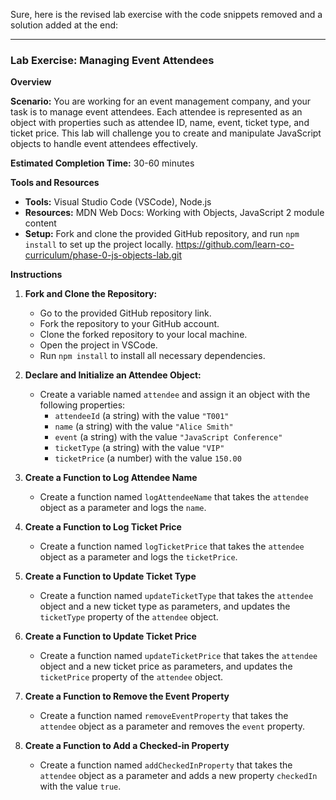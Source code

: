 Sure, here is the revised lab exercise with the code snippets removed and a solution added at the end:

---

### Lab Exercise: Managing Event Attendees

**Overview**

**Scenario:** You are working for an event management company, and your task is to manage event attendees. Each attendee is represented as an object with properties such as attendee ID, name, event, ticket type, and ticket price. This lab will challenge you to create and manipulate JavaScript objects to handle event attendees effectively.

**Estimated Completion Time:** 30-60 minutes

**Tools and Resources**
- **Tools:** Visual Studio Code (VSCode), Node.js
- **Resources:** MDN Web Docs: Working with Objects, JavaScript 2 module content
- **Setup:** Fork and clone the provided GitHub repository, and run `npm install` to set up the project locally. https://github.com/learn-co-curriculum/phase-0-js-objects-lab.git

**Instructions**

1. **Fork and Clone the Repository:**
   - Go to the provided GitHub repository link.
   - Fork the repository to your GitHub account.
   - Clone the forked repository to your local machine.
   - Open the project in VSCode.
   - Run `npm install` to install all necessary dependencies.

2. **Declare and Initialize an Attendee Object:**
   - Create a variable named `attendee` and assign it an object with the following properties:
     - `attendeeId` (a string) with the value `"T001"`
     - `name` (a string) with the value `"Alice Smith"`
     - `event` (a string) with the value `"JavaScript Conference"`
     - `ticketType` (a string) with the value `"VIP"`
     - `ticketPrice` (a number) with the value `150.00`

3. **Create a Function to Log Attendee Name**
   - Create a function named `logAttendeeName` that takes the `attendee` object as a parameter and logs the `name`.

4. **Create a Function to Log Ticket Price**
   - Create a function named `logTicketPrice` that takes the `attendee` object as a parameter and logs the `ticketPrice`.

5. **Create a Function to Update Ticket Type**
   - Create a function named `updateTicketType` that takes the `attendee` object and a new ticket type as parameters, and updates the `ticketType` property of the `attendee` object.

6. **Create a Function to Update Ticket Price**
   - Create a function named `updateTicketPrice` that takes the `attendee` object and a new ticket price as parameters, and updates the `ticketPrice` property of the `attendee` object.

7. **Create a Function to Remove the Event Property**
   - Create a function named `removeEventProperty` that takes the `attendee` object as a parameter and removes the `event` property.

8. **Create a Function to Add a Checked-in Property**
   - Create a function named `addCheckedInProperty` that takes the `attendee` object as a parameter and adds a new property `checkedIn` with the value `true`.



